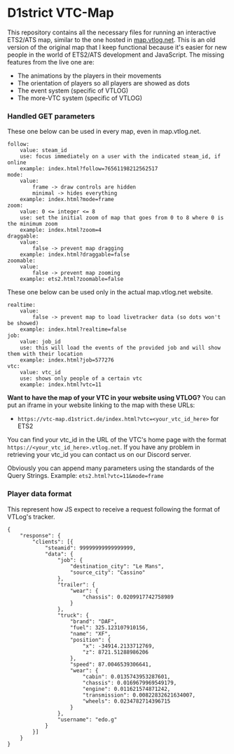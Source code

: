 # D1strict VTC-Map
This repository contains all the necessary files for running an interactive ETS2/ATS map, similar to the one hosted in [map.vtlog.net](https://map.vtlog.net).
This is an old version of the original map that I keep functional because it's easier for new people in the world of ETS2/ATS development and JavaScript.
The missing features from the live one are:
 - The animations by the players in their movements
 - The orientation of players so all players are showed as dots
 - The event system (specific of VTLOG)
 - The more-VTC system (specific of VTLOG)

### Handled GET parameters
These one below can be used in every map, even in map.vtlog.net.
```
follow:
    value: steam_id
    use: focus immediately on a user with the indicated steam_id, if online
    example: index.html?follow=76561198212562517
mode:
    value: 
        frame -> draw controls are hidden
        minimal -> hides everything
    example: index.html?mode=frame
zoom:
    value: 0 <= integer <= 8
    use: set the initial zoom of map that goes from 0 to 8 where 0 is the minimum zoom
    example: index.html?zoom=4
draggable:
    value: 
        false -> prevent map dragging
    example: index.html?draggable=false
zoomable:
    value:
        false -> prevent map zooming
    example: ets2.html?zoomable=false
```
These one below can be used only in the actual map.vtlog.net website.
```
realtime:
    value:
        false -> prevent map to load livetracker data (so dots won't be showed)
    example: index.html?realtime=false
job:
    value: job_id
    use: this will load the events of the provided job and will show them with their location
    example: index.html?job=577276
vtc:
    value: vtc_id
    use: shows only people of a certain vtc
    example: index.html?vtc=11
```

**Want to have the map of your VTC in your website using VTLOG?**
You can put an iframe in your website linking to the map with these URLs:
 - `https://vtc-map.d1strict.de/index.html?vtc=<your_vtc_id_here>` for ETS2

You can find your vtc_id in the URL of the VTC's home page with the format `https://<your_vtc_id_here>.vtlog.net`. If you have any problem in retrieving your vtc_id you can contact us on our Discord server.

Obviously you can append many parameters using the standards of the Query Strings. Example: `ets2.html?vtc=11&mode=frame`

### Player data format
This represent how JS expect to receive a request following the format of VTLog's tracker.
```
{
    "response": {
        "clients": [{
            "steamid": 99999999999999999,
            "data": {
                "job": {
                    "destination_city": "Le Mans",
                    "source_city": "Cassino"
                },
                "trailer": {
                    "wear": {
                        "chassis": 0.0209917742758989
                    }
                },
                "truck": {
                    "brand": "DAF",
                    "fuel": 325.123107910156,
                    "name": "XF",
                    "position": {
                        "x": -34914.2133712769,
                        "z": 8721.51288986206
                    },
                    "speed": 87.0046539306641,
                    "wear": {
                        "cabin": 0.0135743953287601,
                        "chassis": 0.0169679969549179,
                        "engine": 0.011621574871242,
                        "transmission": 0.00822832621634007,
                        "wheels": 0.0234782714396715
                    }
                },
                "username": "edo.g"
            }
        }]
    }
}
```

